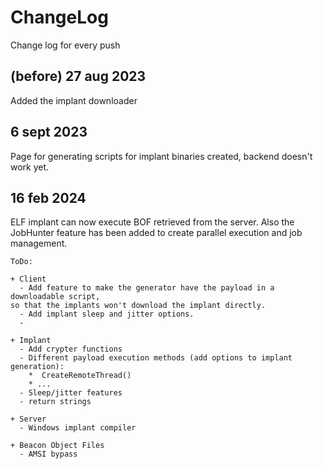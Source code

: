 # ChangeLog
Change log for every push

## (before) 27 aug 2023
Added the implant downloader  

## 6 sept 2023
Page for generating scripts for implant binaries created, backend doesn't work yet.

## 16 feb 2024
ELF implant can now execute BOF retrieved from the server. Also the JobHunter feature has been added to create parallel execution and job management.


```
ToDo:  

+ Client
  - Add feature to make the generator have the payload in a downloadable script,
so that the implants won't download the implant directly.
  - Add implant sleep and jitter options.
  - 

+ Implant
  - Add crypter functions
  - Different payload execution methods (add options to implant generation):
    *  CreateRemoteThread()
    * ...
  - Sleep/jitter features
  - return strings

+ Server
  - Windows implant compiler

+ Beacon Object Files
  - AMSI bypass

```
